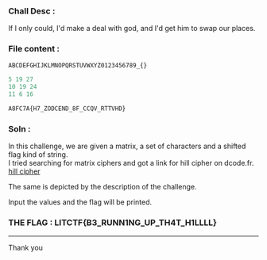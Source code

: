 ### Chall Desc : 
If I only could, I'd make a deal with god, and I'd get him to swap our places.

### File content : 

```py
ABCDEFGHIJKLMNOPQRSTUVWXYZ0123456789_{}

5 19 27
10 19 24
11 6 16

A8FC7A{H7_ZODCEND_8F_CCQV_RTTVHD}
```

### Soln : 

In this challenge, we are given a matrix, a set of characters and a shifted flag kind of string.  
I tried searching for matrix ciphers and got a link for hill cipher on dcode.fr.    
[hill cipher](https://www.dcode.fr/hill-cipher)


The same is depicted by the description of the challenge.

Input the values and the flag will be printed.

### THE FLAG : LITCTF{B3_RUNN1NG_UP_TH4T_H1LLLL}

---

Thank you
